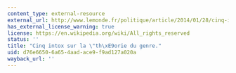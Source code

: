 ```yaml
---
content_type: external-resource
external_url: http://www.lemonde.fr/politique/article/2014/01/28/cinq-intox-sur-la-theorie-du-genre_4355738_823448.html
has_external_license_warning: true
license: https://en.wikipedia.org/wiki/All_rights_reserved
status: ''
title: "Cinq intox sur la \"th\xE9orie du genre."
uid: d76e6650-6a65-4aad-ace9-f9ad127a020a
wayback_url: ''
---
```

